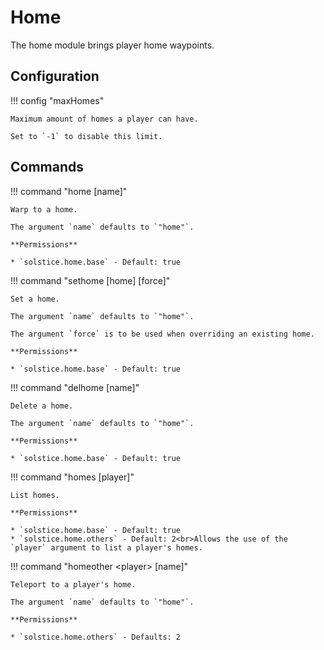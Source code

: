 # Home

The home module brings player home waypoints.

## Configuration

!!! config "maxHomes"

    Maximum amount of homes a player can have.

    Set to `-1` to disable this limit.

## Commands

!!! command "home [name]"

    Warp to a home.

    The argument `name` defaults to `"home"`.

    **Permissions**

    * `solstice.home.base` - Default: true

!!! command "sethome [home] [force]"

    Set a home.

    The argument `name` defaults to `"home"`.

    The argument `force` is to be used when overriding an existing home.

    **Permissions**

    * `solstice.home.base` - Default: true

!!! command "delhome [name]"

    Delete a home.

    The argument `name` defaults to `"home"`.

    **Permissions**

    * `solstice.home.base` - Default: true

!!! command "homes [player]"

    List homes.

    **Permissions**

    * `solstice.home.base` - Default: true
    * `solstice.home.others` - Default: 2<br>Allows the use of the `player` argument to list a player's homes.

!!! command "homeother &lt;player&gt; [name]"

    Teleport to a player's home.

    The argument `name` defaults to `"home"`.

    **Permissions**

    * `solstice.home.others` - Defaults: 2